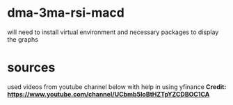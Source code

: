 # dma-3ma-rsi-macd
will need to install virtual environment and necessary packages to display the graphs

# sources 
used videos from youtube channel below with help in using yfinance
**Credit: https://www.youtube.com/channel/UCbmb5IoBtHZTpYZCDBOC1CA**
